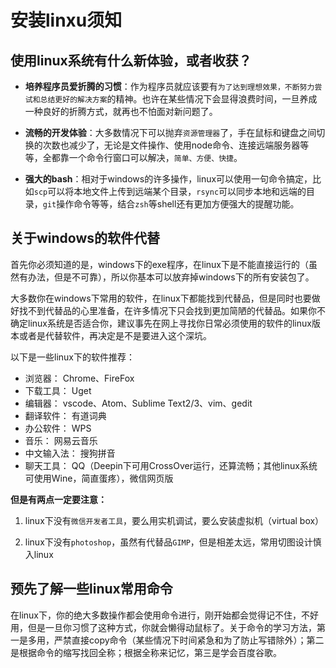 # 安装linxu须知

## 使用linux系统有什么新体验，或者收获？

- **培养程序员爱折腾的习惯**：作为程序员就应该要有`为了达到理想效果，不断努力尝试和总结更好的解决方案`的精神。也许在某些情况下会显得浪费时间，一旦养成一种良好的折腾方式，就再也不怕面对新问题了。

- **流畅的开发体验**：大多数情况下可以抛弃`资源管理器`了，手在鼠标和键盘之间切换的次数也减少了，无论是文件操作、使用node命令、连接远端服务器等等，全都靠一个命令行窗口可以解决，`简单、方便、快捷`。

- **强大的bash**：相对于windows的许多操作，linux可以使用一句命令搞定，比如`scp`可以将本地文件上传到远端某个目录，`rsync`可以同步本地和远端的目录，`git`操作命令等等，结合`zsh`等shell还有更加方便强大的提醒功能。

## 关于windows的软件代替

首先你必须知道的是，windows下的exe程序，在linux下是不能直接运行的（虽然有办法，但是不可靠），所以你基本可以放弃掉windows下的所有安装包了。

大多数你在windows下常用的软件，在linux下都能找到代替品，但是同时也要做好找不到代替品的心里准备，在许多情况下只会找到更加简陋的代替品。如果你不确定linux系统是否适合你，建议事先在网上寻找你日常必须使用的软件的linux版本或者是代替软件，再决定是不是要进入这个深坑。

以下是一些linux下的软件推荐：

- 浏览器： Chrome、FireFox
- 下载工具： Uget
- 编辑器： vscode、Atom、Sublime Text2/3、vim、gedit
- 翻译软件： 有道词典
- 办公软件： WPS
- 音乐： 网易云音乐
- 中文输入法： 搜狗拼音
- 聊天工具： QQ（Deepin下可用CrossOver运行，还算流畅；其他linux系统可使用Wine，简直蛋疼），微信网页版

**但是有两点一定要注意：**

1. linux下没有`微信开发者工具`，要么用实机调试，要么安装虚拟机（virtual box）

2. linux下没有`photoshop`，虽然有代替品`GIMP`，但是相差太远，常用切图设计慎入linux

## 预先了解一些linux常用命令

在linux下，你的绝大多数操作都会使用命令进行，刚开始都会觉得记不住，不好用，但是一旦你习惯了这种方式，你就会懒得动鼠标了。关于命令的学习方法，第一是多用，严禁直接copy命令（某些情况下时间紧急和为了防止写错除外）；第二是根据命令的缩写找回全称；根据全称来记忆，第三是学会百度谷歌。

